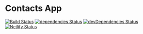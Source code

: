 # Contacts App

[![Build Status](https://travis-ci.org/marcobiedermann/contacts.svg?branch=master)](https://travis-ci.org/marcobiedermann/contacts)
[![dependencies Status](https://img.shields.io/david/marcobiedermann/contacts.svg)](https://david-dm.org/marcobiedermann/contacts)
[![devDependencies Status](https://img.shields.io/david/dev/marcobiedermann/contacts.svg)](https://david-dm.org/marcobiedermann/contacts?type=dev)
[![Netlify Status](https://api.netlify.com/api/v1/badges/16b1212e-31a0-4415-aad4-df9d20d5217a/deploy-status)](https://app.netlify.com/sites/contacts-app/deploys)

